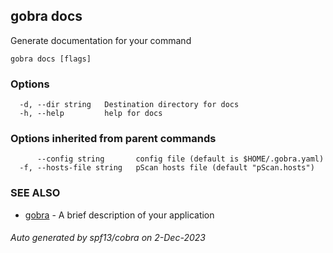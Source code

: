 ## gobra docs

Generate documentation for your command

```
gobra docs [flags]
```

### Options

```
  -d, --dir string   Destination directory for docs
  -h, --help         help for docs
```

### Options inherited from parent commands

```
      --config string       config file (default is $HOME/.gobra.yaml)
  -f, --hosts-file string   pScan hosts file (default "pScan.hosts")
```

### SEE ALSO

* [gobra](gobra.md)	 - A brief description of your application

###### Auto generated by spf13/cobra on 2-Dec-2023
